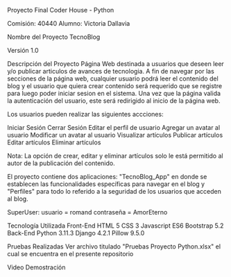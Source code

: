 Proyecto Final Coder House - Python

Comisión: 40440
Alumno: Victoria Dallavia

Nombre del Proyecto
TecnoBlog

Versión
1.0

Descripción del Proyecto
Página Web destinada a usuarios que deseen leer y/o publicar articulos de avances de tecnologia.
A fin de navegar por las secciones de la página web, cualquier usuario podrá leer el contenido del blog y el usuario que quiera crear contenido será requerido que se registre para luego poder iniciar sesion en el sistema. Una vez que la página valida la autenticación del usuario, este será redirigido al inicio de la página web.

Los usuarios pueden realizar las siguientes accciones:

Iniciar Sesión 
Cerrar Sesión
Editar el perfil de usuario
Agregar un avatar al usuario
Modificar un avatar al usuario
Visualizar artículos
Publicar artículos
Editar artículos
Eliminar artículos

Nota: La opción de crear, editar y eliminar artículos solo le está permitido al autor de la publicación del contenido.

El proyecto contiene dos aplicaciones: "TecnoBlog_App" en donde se establecen las funcionalidades específicas para navegar en el blog y "Perfiles" para todo lo referido a la seguridad de los usuarios que acceden al blog.

SuperUser:
usuario = romand
contraseña = AmorEterno

Tecnología Utilizada
Front-End
HTML 5
CSS 3
Javascript ES6
Bootstrap 5.2
Back-End
Python 3.11.3
Django 4.2.1
Pillow 9.5.0

Pruebas Realizadas
Ver archivo titulado "Pruebas Proyecto Python.xlsx" el cual se encuentra en el presente repositorio


Video Demostración
